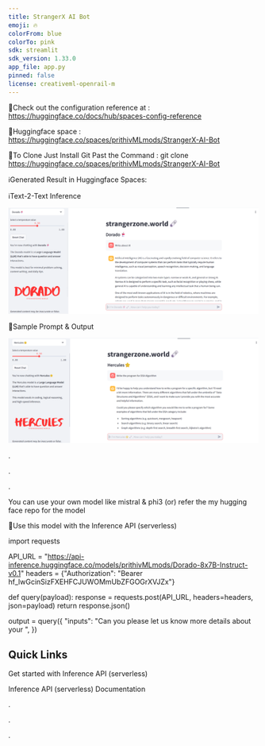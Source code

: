 ```yaml
---
title: StrangerX AI Bot
emoji: 🔥
colorFrom: blue
colorTo: pink
sdk: streamlit
sdk_version: 1.33.0
app_file: app.py
pinned: false
license: creativeml-openrail-m
---
```


🚀Check out the configuration reference at : https://huggingface.co/docs/hub/spaces-config-reference

🚀Huggingface space : https://huggingface.co/spaces/prithivMLmods/StrangerX-AI-Bot

🚀To Clone Just Install Git Past the Command : git clone https://huggingface.co/spaces/prithivMLmods/StrangerX-AI-Bot

ℹ️Generated Result in Huggingface Spaces:

ℹ️Text-2-Text Inference

![alt text](assets/1.png)

🔮Sample Prompt & Output

![alt text](assets/2.png)


.

.

.

You can use your own model like mistral & phi3 (or) refer the my hugging face repo for the model 


🥤Use this model with the Inference API (serverless)


import requests

API_URL = "https://api-inference.huggingface.co/models/prithivMLmods/Dorado-8x7B-Instruct-v0.1"
headers = {"Authorization": "Bearer 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"}

def query(payload):
	response = requests.post(API_URL, headers=headers, json=payload)
	return response.json()
	
output = query({
	"inputs": "Can you please let us know more details about your ",
})

## Quick Links

Get started with Inference API (serverless)

Inference API (serverless) Documentation

.

.

.


